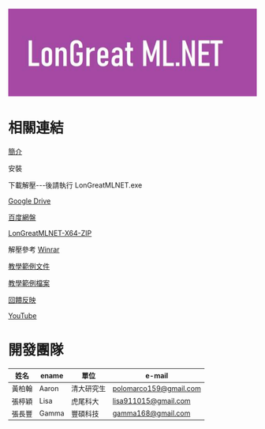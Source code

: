 ![Logo](LMLNET.jpg)

# 相關連結

[簡介](/CHT/Introduction.pdf)

安裝

下載解壓---後請執行 LonGreatMLNET.exe 

[Google Drive](http://drive.longreat.net)

[百度網盤](http://baidu.longreat.net)

[LonGreatMLNET-X64-ZIP](/LonGreatMLNET-X64-ZIP)



解壓參考  [Winrar](https://www.win-rar.com/)


[教學範例文件](/CHT/)

[教學範例檔案](/TeachingExample.zip)

[回饋反映](http://fb.longreat.net)

[YouTube](http://youtube.longreat.net)


# 開發團隊

| 姓名  | ename  | 單位 |  e-mail |
| -------|------ | -------|------ |
| 黃柏翰 | Aaron | 清大研究生 | [polomarco159@gmail.com](polomarco159@gmail.com)  |
| 張楟穎 | Lisa | 虎尾科大   | [lisa911015@gmail.com](lisa911015@gmail.com)  |
| 張長豐 | Gamma | 豐碩科技   | [gamma168@gmail.com](gamma168@gmail.com)  |
